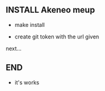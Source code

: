 ## INSTALL Akeneo meup

- make install

- create git token with the url given

next...

## END

- it's works
